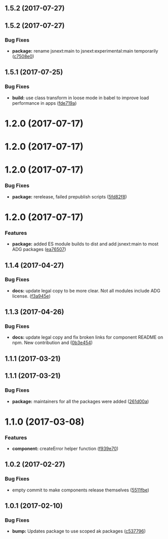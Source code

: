 <a name="1.5.2"></a>
## 1.5.2 (2017-07-27)



<a name="1.5.2"></a>
## 1.5.2 (2017-07-27)


### Bug Fixes

* **package:** rename jsnext:main to jsnext:experimental:main temporarily ([c7508e0](https://bitbucket.org/atlassian/atlaskit/commits/c7508e0))



<a name="1.5.1"></a>
## 1.5.1 (2017-07-25)


### Bug Fixes

* **build:** use class transform in loose mode in babel to improve load performance in apps ([fde719a](https://bitbucket.org/atlassian/atlaskit/commits/fde719a))



<a name="1.2.0"></a>
# 1.2.0 (2017-07-17)



<a name="1.2.0"></a>
# 1.2.0 (2017-07-17)



<a name="1.2.0"></a>
# 1.2.0 (2017-07-17)


### Bug Fixes

* **package:** rerelease, failed prepublish scripts ([5fd82f8](https://bitbucket.org/atlassian/atlaskit/commits/5fd82f8))



<a name="1.2.0"></a>
# 1.2.0 (2017-07-17)


### Features

* **package:** added ES module builds to dist and add jsnext:main to most ADG packages ([ea76507](https://bitbucket.org/atlassian/atlaskit/commits/ea76507))



<a name="1.1.4"></a>
## 1.1.4 (2017-04-27)


### Bug Fixes

* **docs:** update legal copy to be more clear. Not all modules include ADG license. ([f3a945e](https://bitbucket.org/atlassian/atlaskit/commits/f3a945e))



<a name="1.1.3"></a>
## 1.1.3 (2017-04-26)


### Bug Fixes

* **docs:** update legal copy and fix broken links for component README on npm. New contribution and ([0b3e454](https://bitbucket.org/atlassian/atlaskit/commits/0b3e454))



<a name="1.1.1"></a>
## 1.1.1 (2017-03-21)



<a name="1.1.1"></a>
## 1.1.1 (2017-03-21)


### Bug Fixes

* **package:** maintainers for all the packages were added ([261d00a](https://bitbucket.org/atlassian/atlaskit/commits/261d00a))



<a name="1.1.0"></a>
# 1.1.0 (2017-03-08)


### Features

* **component:** createError helper function ([f939e70](https://bitbucket.org/atlassian/atlaskit/commits/f939e70))



<a name="1.0.2"></a>
## 1.0.2 (2017-02-27)


### Bug Fixes

* empty commit to make components release themselves ([5511fbe](https://bitbucket.org/atlassian/atlaskit/commits/5511fbe))



<a name="1.0.1"></a>
## 1.0.1 (2017-02-10)


### Bug Fixes

* **bump:** Updates package to use scoped ak packages ([c537796](https://bitbucket.org/atlassian/atlaskit/commits/c537796))



